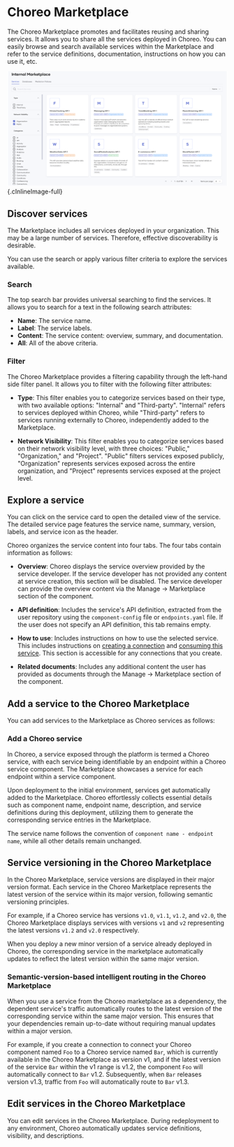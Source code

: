 # Choreo Marketplace

The Choreo Marketplace promotes and facilitates reusing and sharing services. It allows you to share all the services deployed in Choreo.
You can easily browse and search available services within the Marketplace and refer to the service definitions, documentation, instructions on how you can use it, etc. 

![Internal Marketplace](../assets/img/choreo-concepts/marketplace/internal-marketplace.png){.cInlineImage-full}

## Discover services

The Marketplace includes all services deployed in your organization. This may be a large number of services. Therefore, effective discoverability is desirable.

You can use the search or apply various filter criteria to explore the services available.

### Search

The top search bar provides universal searching to find the services. It allows you to search for a text in the following search attributes:

- **Name**: The service name.
- **Label**: The service labels.
- **Content**: The service content: overview, summary, and documentation.
- **All**: All of the above criteria.

### Filter

The Choreo Marketplace provides a filtering capability through the left-hand side filter panel. It allows you to filter with the following filter attributes:

- **Type**: This filter enables you to categorize services based on their type, with two available options: "Internal" and "Third-party". "Internal" refers to services deployed within Choreo, while "Third-party" refers to services running externally to Choreo, independently added to the Marketplace.

- **Network Visibility**: This filter enables you to categorize services based on their network visibility level, with three choices: "Public," "Organization," and "Project".  "Public" filters services exposed publicly, "Organization" represents services exposed across the entire organization, and "Project" represents services exposed at the project level.


## Explore a service 

You can click on the service card to open the detailed view of the service. The detailed service page features the service name, summary, version, labels, and service icon as the header.

Choreo organizes the service content into four tabs. The four tabs contain information as follows: 

- **Overview**: Choreo displays the service overview provided by the service developer. If the service developer has not provided any content at service creation, this section will be disabled. The service developer can provide the overview content via the Manage → Marketplace section of the component.

- **API definition**: Includes the service's API definition, extracted from the user repository using the `component-config` file or `endpoints.yaml` file. 
If the user does not specify an API definition, this tab remains empty.

- **How to use**: Includes instructions on how to use the selected service. This includes instructions on [creating a connection](../develop-components/sharing-and-reusing-services.md#create-a-connection-to-a-service) and [consuming this service](../develop-components/sharing-and-reusing-services.md#consuming-a-service-through-a-connection). This section is accessible for any connections that you create.

- **Related documents**: Includes any additional content the user has provided as documents through the Manage -> Marketplace section of the component.

## Add a service to the Choreo Marketplace

You can add services to the Marketplace as Choreo services as follows: 

### Add a Choreo service

In Choreo, a service exposed through the platform is termed a Choreo service, with each service being identifiable by an endpoint within a Choreo service component. The Marketplace showcases a service for each endpoint within a service component.

Upon deployment to the initial environment, services get automatically added to the Marketplace. Choreo effortlessly collects essential details such as component name, endpoint name, description, and service definitions during this deployment, utilizing them to generate the corresponding service entries in the Marketplace.

The service name follows the convention of `component name - endpoint name`, while all other details remain unchanged.

## Service versioning in the Choreo Marketplace

In the Choreo Marketplace, service versions are displayed in their major version format. Each service in the Choreo Marketplace represents the latest version of the service within its major version, following semantic versioning principles.

For example, if a Choreo service has versions `v1.0`, `v1.1`, `v1.2`, and `v2.0`, the Choreo Marketplace displays services with versions `v1` and `v2` representing the latest versions `v1.2` and `v2.0` respectively.

When you deploy a new minor version of a service already deployed in Choreo, the corresponding service in the marketplace automatically updates to reflect the latest version within the same major version.

### Semantic-version-based intelligent routing in the Choreo Marketplace

When you use a service from the Choreo marketplace as a dependency, the dependent service's traffic automatically routes to the latest version of the corresponding service within the same major version. This ensures that your dependencies remain up-to-date without requiring manual updates within a major version.

For example, if you create a connection to connect your Choreo component named `Foo` to a Choreo service named `Bar`, which is currently available in the Choreo Marketplace as version v1, and if the latest version of the service `Bar` within the v1 range is v1.2, the component `Foo` will automatically connect to `Bar` v1.2.  Subsequently, when `Bar` releases version v1.3, traffic from `Foo` will automatically route to `Bar` v1.3.

## Edit services in the Choreo Marketplace

You can edit services in the Choreo Marketplace. During redeployment to any environment, Choreo automatically updates service definitions, visibility, and descriptions.
